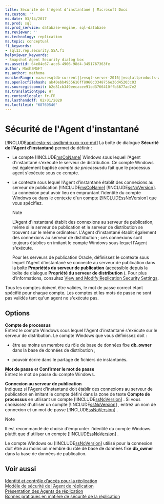 ```yaml
---
title: Sécurité de l’Agent d’instantané | Microsoft Docs
ms.custom: ''
ms.date: 03/14/2017
ms.prod: sql
ms.prod_service: database-engine, sql-database
ms.reviewer: ''
ms.technology: replication
ms.topic: conceptual
f1_keywords:
- sql13.rep.security.SSA.f1
helpviewer_keywords:
- Snapshot Agent Security dialog box
ms.assetid: 64e84c67-acc6-4906-98d4-3451767363fe
author: MashaMSFT
ms.author: mathoma
monikerRange: =azuresqldb-current||>=sql-server-2016||=sqlallproducts-allversions||>=sql-server-linux-2017||=azuresqldb-mi-current
ms.openlocfilehash: ab40ebb4935616ff8960c3348756e36d45203c03
ms.sourcegitcommit: b2e81cb349eecacee91cd3766410ffb3677ad7e2
ms.translationtype: HT
ms.contentlocale: fr-FR
ms.lasthandoff: 02/01/2020
ms.locfileid: "68769546"
---
```

# <a name="snapshot-agent-security"></a>Sécurité de l'Agent d'instantané
[!INCLUDE[appliesto-ss-asdbmi-xxxx-xxx-md](../../includes/appliesto-ss-asdbmi-xxxx-xxx-md.md)]
  La boîte de dialogue **Sécurité de l'Agent d'instantané** permet de définir :  
  
-   Le compte [!INCLUDE[msCoName](../../includes/msconame-md.md)] Windows sous lequel l'Agent d'instantané s'exécute le serveur de distribution. Ce compte Windows est également baptisé *compte de processus*du fait que le processus agent s'exécute sous ce compte.  
  
-   Le contexte sous lequel l’Agent d’instantané établit des connexions au serveur de publication [!INCLUDE[msCoName](../../includes/msconame-md.md)] [!INCLUDE[ssNoVersion](../../includes/ssnoversion-md.md)]. La connexion peut avoir lieu en empruntant l'identité du compte Windows ou dans le contexte d'un compte [!INCLUDE[ssNoVersion](../../includes/ssnoversion-md.md)] que vous spécifiez.  
  
    > [!NOTE]  
    >  L'Agent d'instantané établit des connexions au serveur de publication, même si le serveur de publication et le serveur de distribution se trouvent sur le même ordinateur. L'Agent d'instantané établit également des connexions au serveur de distribution ; ces connexions sont toujours établies en imitant le compte Windows sous lequel l'Agent s'exécute.  
  
     Pour les serveurs de publication Oracle, définissez le contexte sous lequel l'Agent d'instantané se connecte au serveur de publication dans la boîte **Propriétés du serveur de publication** (accessible depuis la boîte de dialogue **Propriété du serveur de distribution** ). Pour plus d’informations, consultez [View and Modify Replication Security Settings](../../relational-databases/replication/security/view-and-modify-replication-security-settings.md).  
  
 Tous les comptes doivent être valides, le mot de passe correct étant spécifié pour chaque compte. Les comptes et les mots de passe ne sont pas validés tant qu'un agent ne s'exécute pas.  
  
## <a name="options"></a>Options  
 **Compte de processus**  
 Entrez le compte Windows sous lequel l'Agent d'instantané s'exécute sur le serveur de distribution. Le compte Windows que vous définissez doit :  
  
-   être au moins un membre du rôle de base de données fixe **db_owner** dans la base de données de distribution ;  
  
-   pouvoir écrire dans le partage de fichiers de instantanés.  
  
 **Mot de passe** et **Confirmer le mot de passe**  
 Entrez le mot de passe du compte Windows.  
  
 **Connexion au serveur de publication**  
 Indiquez si l'Agent d'instantané doit établir des connexions au serveur de publication en imitant le compte défini dans la zone de texte **Compte de processus** en utilisant un compte [!INCLUDE[ssNoVersion](../../includes/ssnoversion-md.md)] . Si vous choisissez d'utiliser un compte [!INCLUDE[ssNoVersion](../../includes/ssnoversion-md.md)] , entrez un nom de connexion et un mot de passe [!INCLUDE[ssNoVersion](../../includes/ssnoversion-md.md)] .  
  
> [!NOTE]  
>  Il est recommandé de choisir d'emprunter l'identité du compte Windows plutôt que d'utiliser un compte [!INCLUDE[ssNoVersion](../../includes/ssnoversion-md.md)] .  
  
 Le compte Windows ou [!INCLUDE[ssNoVersion](../../includes/ssnoversion-md.md)] utilisé pour la connexion doit être au moins un membre du rôle de base de données fixe **db_owner** dans la base de données de publication.  
  
## <a name="see-also"></a>Voir aussi  
 [Identité et contrôle d’accès pour la réplication](../../relational-databases/replication/security/identity-and-access-control-replication.md)   
 [Modèle de sécurité de l’Agent de réplication](../../relational-databases/replication/security/replication-agent-security-model.md)   
 [Présentation des Agents de réplication](../../relational-databases/replication/agents/replication-agents-overview.md)   
 [Bonnes pratiques en matière de sécurité de la réplication](../../relational-databases/replication/security/replication-security-best-practices.md)  
  
  
